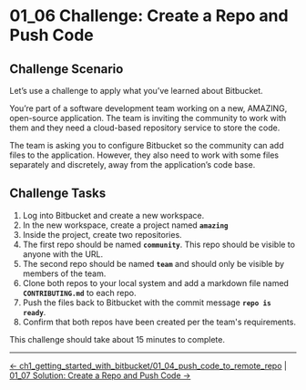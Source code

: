# 01_06 Challenge: Create a Repo and Push Code

## Challenge Scenario
Let’s use a challenge to apply what you’ve learned about Bitbucket.

You’re part of a software development team working on a new, AMAZING, open-source application.  The team is inviting the community to work with them and they need a cloud-based repository service to store the code.

The team is asking you to configure Bitbucket so the community can add files to the application.  However, they also need to work with some files separately and discretely, away from the application’s code base.

## Challenge Tasks
1. Log into Bitbucket and create a new workspace.
1. In the new workspace, create a project named **`amazing`**
1. Inside the project, create two repositories.
1. The first repo should be named **`community`**.  This repo should be visible to anyone with the URL.
1. The second repo should be named **`team`** and should only be visible by members of the team.
1. Clone both repos to your local system and add a markdown file named **`CONTRIBUTING.md`** to each repo.
1. Push the files back to Bitbucket with the commit message **`repo is ready`**.
1. Confirm that both repos have been created per the team's requirements.

This challenge should take about 15 minutes to complete.
<!-- FooterStart -->
---
[← ch1_getting_started_with_bitbucket/01_04_push_code_to_remote_repo](../01_05_push_code_to_remote_repo/README.md) | [01_07 Solution: Create a Repo and Push Code →](../01_07_solution_create_a_repo_and_add_code/README.md)
<!-- FooterEnd -->
